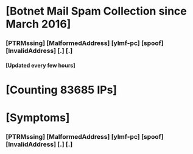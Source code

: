 # [Botnet Mail Spam Collection since March 2016]
### [PTRMssing] [MalformedAddress] [ylmf-pc] [spoof] [InvalidAddress] [.] [.]
#### [Updated every few hours]

# [Counting 83685 IPs]

# [Symptoms] 
###   [PTRMssing] [MalformedAddress] [ylmf-pc] [spoof] [InvalidAddress] [.] [.]
